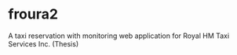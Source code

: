 # froura2
A taxi reservation with monitoring web application for Royal HM Taxi Services Inc. (Thesis)
